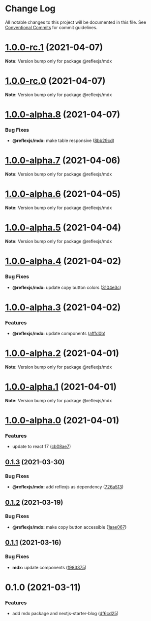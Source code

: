 # Change Log

All notable changes to this project will be documented in this file.
See [Conventional Commits](https://conventionalcommits.org) for commit guidelines.

# [1.0.0-rc.1](https://github.com/reflexjs/reflexjs/compare/@reflexjs/mdx@1.0.0-rc.0...@reflexjs/mdx@1.0.0-rc.1) (2021-04-07)

**Note:** Version bump only for package @reflexjs/mdx





# [1.0.0-rc.0](https://github.com/reflexjs/reflexjs/compare/@reflexjs/mdx@1.0.0-alpha.8...@reflexjs/mdx@1.0.0-rc.0) (2021-04-07)

**Note:** Version bump only for package @reflexjs/mdx





# [1.0.0-alpha.8](https://github.com/reflexjs/reflexjs/compare/@reflexjs/mdx@1.0.0-alpha.7...@reflexjs/mdx@1.0.0-alpha.8) (2021-04-07)


### Bug Fixes

* **@reflexjs/mdx:** make table responsive ([8bb29cd](https://github.com/reflexjs/reflexjs/commit/8bb29cd02b7ba4c1b4ee0ee3fe6826f96364e222))





# [1.0.0-alpha.7](https://github.com/reflexjs/reflexjs/compare/@reflexjs/mdx@1.0.0-alpha.6...@reflexjs/mdx@1.0.0-alpha.7) (2021-04-06)

**Note:** Version bump only for package @reflexjs/mdx





# [1.0.0-alpha.6](https://github.com/reflexjs/reflexjs/compare/@reflexjs/mdx@1.0.0-alpha.5...@reflexjs/mdx@1.0.0-alpha.6) (2021-04-05)

**Note:** Version bump only for package @reflexjs/mdx





# [1.0.0-alpha.5](https://github.com/reflexjs/reflexjs/compare/@reflexjs/mdx@1.0.0-alpha.4...@reflexjs/mdx@1.0.0-alpha.5) (2021-04-04)

**Note:** Version bump only for package @reflexjs/mdx





# [1.0.0-alpha.4](https://github.com/reflexjs/reflexjs/compare/@reflexjs/mdx@1.0.0-alpha.3...@reflexjs/mdx@1.0.0-alpha.4) (2021-04-02)


### Bug Fixes

* **@reflexjs/mdx:** update copy button colors ([3104e3c](https://github.com/reflexjs/reflexjs/commit/3104e3cc6231cf0d2fe201f0bc3bbf80e4b87d27))





# [1.0.0-alpha.3](https://github.com/reflexjs/reflexjs/compare/@reflexjs/mdx@1.0.0-alpha.2...@reflexjs/mdx@1.0.0-alpha.3) (2021-04-02)


### Features

* **@reflexjs/mdx:** update components ([afffd0b](https://github.com/reflexjs/reflexjs/commit/afffd0b038b3d137eefa9484d83190318313cedf))





# [1.0.0-alpha.2](https://github.com/reflexjs/reflexjs/compare/@reflexjs/mdx@1.0.0-alpha.1...@reflexjs/mdx@1.0.0-alpha.2) (2021-04-01)

**Note:** Version bump only for package @reflexjs/mdx





# [1.0.0-alpha.1](https://github.com/reflexjs/reflexjs/compare/@reflexjs/mdx@1.0.0-alpha.0...@reflexjs/mdx@1.0.0-alpha.1) (2021-04-01)

**Note:** Version bump only for package @reflexjs/mdx





# [1.0.0-alpha.0](https://github.com/reflexjs/reflexjs/compare/@reflexjs/mdx@0.1.3...@reflexjs/mdx@1.0.0-alpha.0) (2021-04-01)


### Features

* update to react 17 ([cb08ae7](https://github.com/reflexjs/reflexjs/commit/cb08ae73f19d70ce8c90b86139fb9dc6e01cf812))





## [0.1.3](https://github.com/reflexjs/reflexjs/compare/@reflexjs/mdx@0.1.2...@reflexjs/mdx@0.1.3) (2021-03-30)


### Bug Fixes

* **@reflexjs/mdx:** add reflexjs as dependency ([726a513](https://github.com/reflexjs/reflexjs/commit/726a5132e49bf4f4eae808922a81398ed7d95d3f))





## [0.1.2](https://github.com/reflexjs/reflexjs/compare/@reflexjs/mdx@0.1.1...@reflexjs/mdx@0.1.2) (2021-03-19)


### Bug Fixes

* **@reflexjs/mdx:** make copy button accessible ([1aae067](https://github.com/reflexjs/reflexjs/commit/1aae0674b01321a0b48c8aee7b973999a73c793f))





## [0.1.1](https://github.com/reflexjs/reflexjs/compare/@reflexjs/mdx@0.1.0...@reflexjs/mdx@0.1.1) (2021-03-16)


### Bug Fixes

* **mdx:** update components ([f983375](https://github.com/reflexjs/reflexjs/commit/f983375a5c87fc82ee5f5b59f5280a738abce961))





# 0.1.0 (2021-03-11)


### Features

* add mdx package and nextjs-starter-blog ([df6cd25](https://github.com/reflexjs/reflexjs/commit/df6cd25295b878f9e62b298cc501be3accd083e3))
